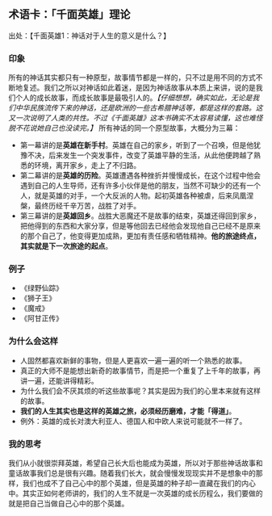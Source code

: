 
## 术语卡：「千面英雄」理论
出处：【千面英雄1：神话对于人生的意义是什么？】

### 印象
所有的神话其实都只有一种原型，故事情节都是一样的，只不过是用不同的方式不断地复述。我们之所以对神话如此着迷，是因为神话故事从本质上来讲，说的是我们个人的成长故事，而成长故事是最吸引人的。*【仔细想想，确实如此，无论是我们中华民族流传下来的神话，还是欧洲的一些古希腊神话等，都是这样的套路。这又一次说明了人类的共性。不过《千面英雄》这本书确实不太容易读懂，这也难怪脱不花说她自己也没读完。】*
所有神话的同一个原型故事，大概分为三幕：
- 第一幕讲的是**英雄在新手村**。英雄在自己的家乡，听到了一个召唤，但是他犹豫不决，后来发生一个突发事件，改变了英雄平静的生活，从此他便跨越了熟悉的环境，离开家乡，走上了不归路。
- 第二幕讲的是**英雄的历险**。英雄遭遇各种挫折并慢慢成长，在这个过程中他会遇到自己的人生导师，还有许多小伙伴是他的朋友，当然不可缺少的还有一个人，就是英雄的对手，一个大反派的人物。起初英雄各种被虐，后来凤凰涅槃，最终历经千辛万苦，战胜了对手。
- 第三幕讲的是**英雄回乡**。战胜大恶魔还不是故事的结束，英雄还得回到家乡，把他得到的东西和大家分享，但是等他回去已经他会发现他自己已经不是原来的那个自己了，他变得更加成熟，更加有责任感和牺牲精神。**他的旅途终点，其实就是下一次旅途的起点**。

### 例子
- 《绿野仙踪》
- 《狮子王》
- 《魔戒》
- 《阿甘正传》

### 为什么会这样
- 人固然都喜欢新鲜的事物，但是人更喜欢一遍一遍的听一个熟悉的故事。
- 真正的大师不是能想出新奇的故事情节，而是把一个重复了上千年的故事，再讲一遍，还能讲得精彩。
- 为什么我们会不厌其烦的听这些故事呢？其实是因为我们的心里本来就有这样的故事。
- **我们的人生其实也是这样的英雄之旅，必须经历磨难，才能「得道」**。
- 例外：英雄的成长对澳大利亚人、德国人和中欧人来说可能就不一样了。

### 我的思考
我们从小就很崇拜英雄，希望自己长大后也能成为英雄，所以对于那些神话故事和童话故事我们总是很有兴趣。随着我们长大，就会慢慢发现现实并不是想象中的那样，我们也成不了自己心中的那个英雄，但是英雄的种子却一直藏在我们的内心中。其实正如何老师讲的，我们的人生不就是一次英雄的成长历程么，我们要做的就是把自己当做自己心中的那个英雄。